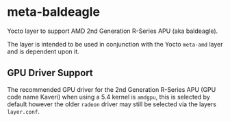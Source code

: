 # meta-baldeagle

Yocto layer to support AMD 2nd Generation R-Series APU (aka baldeagle).

The layer is intended to be used in conjunction with the Yocto `meta-amd` layer and is dependent upon it.

## GPU Driver Support

The recommended GPU driver for the 2nd Generation R-Series APU (GPU code name Kaveri) when using a 5.4
kernel is `amdgpu`, this is selected by default however the older `radeon` driver may still be selected
via the layers `layer.conf`.

